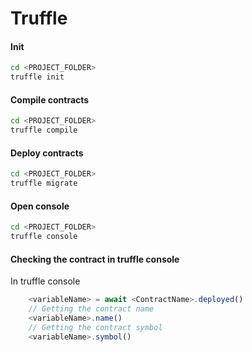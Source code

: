 # Truffle

#### Init

```bash
cd <PROJECT_FOLDER>
truffle init
```

#### Compile contracts

```bash
cd <PROJECT_FOLDER>
truffle compile
```

#### Deploy contracts

```bash
cd <PROJECT_FOLDER>
truffle migrate
```

#### Open console

```bash
cd <PROJECT_FOLDER>
truffle console
```

#### Checking the contract in truffle console

In truffle console

```js
    <variableName> = await <ContractName>.deployed()
    // Getting the contract name
    <variableName>.name()
    // Getting the contract symbol
    <variableName>.symbol()
```